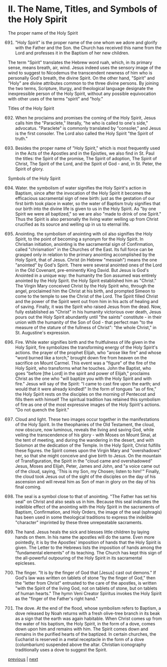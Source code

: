 # II. The Name, Titles, and Symbols of the Holy Spirit

The proper name of the Holy Spirit

691. "Holy Spirit" is the proper name of the one whom we adore and glorify with the Father and the Son. the Church has received this name from the Lord and professes it in the Baptism of her new children.

The term "Spirit" translates the Hebrew word ruah, which, in its primary sense, means breath, air, wind. Jesus indeed uses the sensory image of the wind to suggest to Nicodemus the transcendent newness of him who is personally God's breath, the divine Spirit. On the other hand, "Spirit" and "Holy" are divine attributes common to the three divine persons. By joining the two terms, Scripture, liturgy, and theological language designate the inexpressible person of the Holy Spirit, without any possible equivocation with other uses of the terms "spirit" and "holy."

Titles of the Holy Spirit

692. When he proclaims and promises the coming of the Holy Spirit, Jesus calls him the "Paraclete," literally, "he who is called to one's side," advocatus. "Paraclete" is commonly translated by "consoler," and Jesus is the first consoler. The Lord also called the Holy Spirit "the Spirit of truth."

693. Besides the proper name of "Holy Spirit," which is most frequently used in the Acts of the Apostles and in the Epistles, we also find in St. Paul the titles: the Spirit of the promise, The Spirit of adoption, The Spirit of Christ, The Spirit of the Lord, and the Spirit of God - and, in St. Peter, the Spirit of glory.

Symbols of the Holy Spirit

694. Water. the symbolism of water signifies the Holy Spirit's action in Baptism, since after the invocation of the Holy Spirit it becomes the efficacious sacramental sign of new birth: just as the gestation of our first birth took place in water, so the water of Baptism truly signifies that our birth into the divine life is given to us in the Holy Spirit. As "by one Spirit we were all baptized," so we are also "made to drink of one Spirit." Thus the Spirit is also personally the living water welling up from Christ crucified as its source and welling up in us to eternal life.

695. Anointing. the symbolism of anointing with oil also signifies the Holy Spirit, to the point of becoming a synonym for the Holy Spirit. In Christian initiation, anointing is the sacramental sign of Confirmation, called "chrismation" in the Churches of the East. Its full force can be grasped only in relation to the primary anointing accomplished by the Holy Spirit, that of Jesus. Christ (in Hebrew "messiah") means the one "anointed" by God's Spirit. There were several anointed ones of the Lord in the Old Covenant, pre-eminently King David. But Jesus is God's Anointed in a unique way: the humanity the Son assumed was entirely anointed by the Holy Spirit. the Holy Spirit established him as "Christ." The Virgin Mary conceived Christ by the Holy Spirit who, through the angel, proclaimed him the Christ at his birth, and prompted Simeon to come to the temple to see the Christ of the Lord. The Spirit filled Christ and the power of the Spirit went out from him in his acts of healing and of saving. Finally, it was the Spirit who raised Jesus from the dead. Now, fully established as "Christ" in his humanity victorious over death, Jesus pours out the Holy Spirit abundantly until "the saints" constitute - in their union with the humanity of the Son of God - that perfect man "to the measure of the stature of the fullness of Christ": "the whole Christ," in St. Augustine's expression.

696. Fire. While water signifies birth and the fruitfulness of life given in the Holy Spirit, fire symbolizes the transforming energy of the Holy Spirit's actions. the prayer of the prophet Elijah, who "arose like fire" and whose "word burned like a torch," brought down fire from heaven on the sacrifice on Mount Carmel. This event was a "figure" of the fire of the Holy Spirit, who transforms what he touches. John the Baptist, who goes "before [the Lord] in the spirit and power of Elijah," proclaims Christ as the one who "will baptize you with the Holy Spirit and with fire." Jesus will say of the Spirit: "I came to cast fire upon the earth; and would that it were already kindled!" In the form of tongues "as of fire," the Holy Spirit rests on the disciples on the morning of Pentecost and fills them with himself The spiritual tradition has retained this symbolism of fire as one of the most expressive images of the Holy Spirit's actions. "Do not quench the Spirit."

697. Cloud and light. These two images occur together in the manifestations of the Holy Spirit. In the theophanies of the Old Testament, the cloud, now obscure, now luminous, reveals the living and saving God, while veiling the transcendence of his glory - with Moses on Mount Sinai, at the tent of meeting, and during the wandering in the desert, and with Solomon at the dedication of the Temple. In the Holy Spirit, Christ fulfills these figures. the Spirit comes upon the Virgin Mary and "overshadows" her, so that she might conceive and give birth to Jesus. On the mountain of Transfiguration, the Spirit in the "cloud came and overshadowed" Jesus, Moses and Elijah, Peter, James and John, and "a voice came out of the cloud, saying, 'This is my Son, my Chosen; listen to him!'" Finally, the cloud took Jesus out of the sight of the disciples on the day of his ascension and will reveal him as Son of man in glory on the day of his final coming.

698. The seal is a symbol close to that of anointing. "The Father has set his seal" on Christ and also seals us in him. Because this seal indicates the indelible effect of the anointing with the Holy Spirit in the sacraments of Baptism, Confirmation, and Holy Orders, the image of the seal (sphragis) has been used in some theological traditions to express the indelible "character" imprinted by these three unrepeatable sacraments.

699. The hand. Jesus heals the sick and blesses little children by laying hands on them. In his name the apostles will do the same. Even more pointedly, it is by the Apostles' imposition of hands that the Holy Spirit is given. The Letter to the Hebrews lists the imposition of hands among the "fundamental elements" of its teaching. The Church has kept this sign of the all-powerful outpouring of the Holy Spirit in its sacramental epicleses.

700. The finger. "It is by the finger of God that [Jesus] cast out demons." If God's law was written on tablets of stone "by the finger of God," then the "letter from Christ" entrusted to the care of the apostles, is written "with the Spirit of the living God, not on tablets of stone, but on tablets of human hearts." The hymn Veni Creator Spiritus invokes the Holy Spirit as the "finger of the Father's right hand."

701. The dove. At the end of the flood, whose symbolism refers to Baptism, a dove released by Noah returns with a fresh olive-tree branch in its beak as a sign that the earth was again habitable. When Christ comes up from the water of his baptism, the Holy Spirit, in the form of a dove, comes down upon him and remains with him. The Spirit comes down and remains in the purified hearts of the baptized. In certain churches, the Eucharist is reserved in a metal receptacle in the form of a dove (columbarium) suspended above the altar. Christian iconography traditionally uses a dove to suggest the Spirit.

[previous](https://github.com/Tenari/non-fiction/blob/master/catechism/__P20.md) | [next](https://github.com/Tenari/non-fiction/blob/master/catechism/__P22.md)
